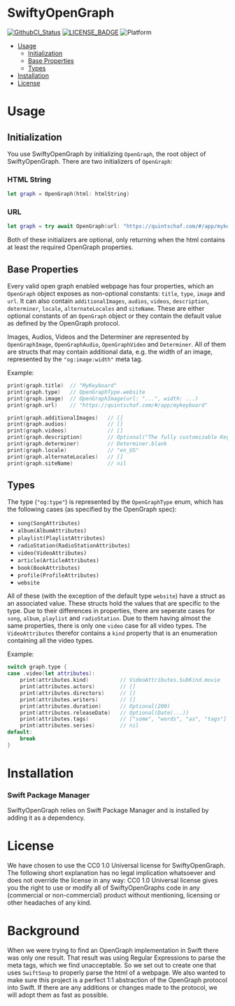 # SwiftyOpenGraph

[![GithubCI_Status]][GithubCI_URL] [![LICENSE_BADGE]][LICENSE_URL] ![Platform](https://img.shields.io/badge/platforms-iOS%2013.0%20%7C%20macOS%2010.15%20%7C%20tvOS%2013.0%20%7C%20watchOS%206.0-F28D00.svg)

-  [Usage](#usage)
    - [Initialization](#initialization)
    - [Base Properties](#base-properties)
    - [Types](#types)
-  [Installation](#installation)
-  [License](#license)

# Usage

## Initialization

You use SwiftyOpenGraph by initializing `OpenGraph`, the root object of SwiftyOpenGraph. There are two initializers of `OpenGraph`:

### HTML String
```swift
let graph = OpenGraph(html: htmlString)
```

### URL
```swift
let graph = try await OpenGraph(url: "https://quintschaf.com/#/app/mykeyboard")
```

Both of these initializers are optional, only returning when the html contains at least the required OpenGraph properties.

## Base Properties

Every valid open graph enabled webpage has four properties, which an `OpenGraph` object exposes as non-optional constants: `title`, `type`, `image` and `url`. It can also contain `additionalImages`, `audios`, `videos`, `description`, `determiner`, `locale`, `alternateLocales` and `siteName`. These are either optional constants of an `OpenGraph` object or they contain the default value as defined by the OpenGraph protocol.

Images, Audios, Videos and the Determiner are represented by `OpenGraphImage`, `OpenGraphAudio`, `OpenGraphVideo` and `Determiner`. All of them are structs that may contain additional data, e.g. the width of an image, represented by the `"og:image:width"` meta tag.

Example:
```swift
print(graph.title)  // "MyKeyboard"
print(graph.type)   // OpenGraphType.website
print(graph.image)  // OpenGraphImage(url: "...", width: ...)
print(graph.url)    // "https://quintschaf.com/#/app/mykeyboard"

print(graph.additionalImages)   // []
print(graph.audios)             // []
print(graph.videos)             // []
print(graph.description)        // Optional("The fully customizable Keyboard.")
print(graph.determiner)         // Determiner.blank
print(graph.locale)             // "en_US"
print(graph.alternateLocales)   // []
print(graph.siteName)           // nil
```

## Types

The type (`"og:type"`) is represented by the `OpenGraphType` enum, which has the following cases (as specified by the OpenGraph spec):
- `song(SongAttributes)`
- `album(AlbumAttributes)`
- `playlist(PlaylistAttributes)`
- `radioStation(RadioStationAttributes)`
- `video(VideoAttributes)`
- `article(ArticleAttributes)`
- `book(BookAttributes)`
- `profile(ProfileAttributes)`
- `website`

All of these (with the exception of the default type `website`) have a struct as an associated value. These structs hold the values that are specific to the type. Due to their differences in properties, there are seperate cases for `song`, `album`, `playlist` and `radioStation`. Due to them having almost the same properties, there is only one `video` case for all video types. The `VideoAttributes` therefor contains a `kind` property that is an enumeration containing all the video types.

Example:
```swift
switch graph.type {
case .video(let attributes):
    print(attributes.kind)          // VideoAttributes.SubKind.movie
    print(attributes.actors)        // []
    print(attributes.directors)     // []
    print(attributes.writers)       // []
    print(attributes.duration)      // Optional(200)
    print(attributes.releaseDate)   // Optional(Date(...))
    print(attributes.tags)          // ["some", "words", "as", "tags"]
    print(attributes.series)        // nil
default:
    break
}
```

# Installation

### Swift Package Manager

SwiftyOpenGraph relies on Swift Package Manager and is installed by adding it as a dependency.

# License

We have chosen to use the CC0 1.0 Universal license for SwiftyOpenGraph. The following short explanation has no legal implication whatsoever and does not override the license in any way: CC0 1.0 Universal license gives you the right to use or modify all of SwiftyOpenGraphs code in any (commercial or non-commercial) product without mentioning, licensing or other headaches of any kind.

# Background

When we were trying to find an OpenGraph implementation in Swift there was only one result. That result was using Regular Expressions to parse the meta tags, which we find unacceptable. So we set out to create one that uses `SwiftSoup` to properly parse the html of a webpage. We also wanted to make sure this project is a perfect 1:1 abstraction of the OpenGraph protocol into Swift. If there are any additions or changes made to the protocol, we will adopt them as fast as possible.

<!-- References -->

[GithubCI_Status]: https://github.com/Quintschaf/SwiftyOpenGraph/actions/workflows/swift.yml/badge.svg?branch=main
[GithubCI_URL]: https://github.com/Quintschaf/SwiftyOpenGraph/actions/workflows/swift.yml
[LICENSE_BADGE]: https://badgen.net/github/license/quintschaf/SwiftyOpenGraph
[LICENSE_URL]: https://github.com/Quintschaf/SwiftyOpenGraph/blob/master/LICENSE
